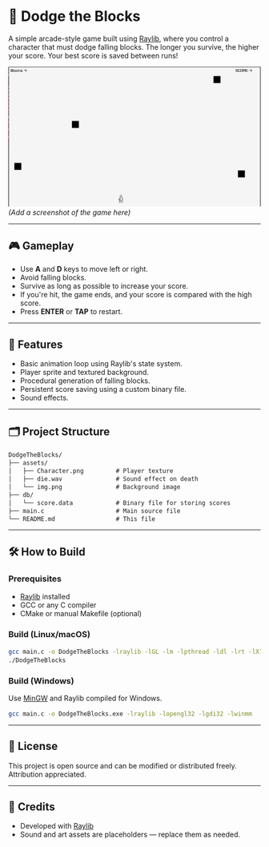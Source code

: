 # 🚧 Dodge the Blocks

A simple arcade-style game built using [Raylib](https://www.raylib.com/), where you control a character that must dodge falling blocks. The longer you survive, the higher your score. Your best score is saved between runs!

![screenshot](assets/preview.png) *(Add a screenshot of the game here)*

---

## 🎮 Gameplay

- Use **A** and **D** keys to move left or right.
- Avoid falling blocks.
- Survive as long as possible to increase your score.
- If you're hit, the game ends, and your score is compared with the high score.
- Press **ENTER** or **TAP** to restart.

---

## 🧱 Features

- Basic animation loop using Raylib's state system.
- Player sprite and textured background.
- Procedural generation of falling blocks.
- Persistent score saving using a custom binary file.
- Sound effects.

---

## 🗂️ Project Structure

```
DodgeTheBlocks/
├── assets/
│   ├── Character.png         # Player texture
│   ├── die.wav               # Sound effect on death
│   └── img.png               # Background image
├── db/
│   └── score.data            # Binary file for storing scores
├── main.c                    # Main source file
└── README.md                 # This file
```

---

## 🛠️ How to Build

### Prerequisites

- [Raylib](https://github.com/raysan5/raylib) installed
- GCC or any C compiler
- CMake or manual Makefile (optional)

### Build (Linux/macOS)

```bash
gcc main.c -o DodgeTheBlocks -lraylib -lGL -lm -lpthread -ldl -lrt -lX11
./DodgeTheBlocks
```

### Build (Windows)

Use [MinGW](http://www.mingw.org/) and Raylib compiled for Windows.

```bash
gcc main.c -o DodgeTheBlocks.exe -lraylib -lopengl32 -lgdi32 -lwinmm
```

---


## 📝 License

This project is open source and can be modified or distributed freely. Attribution appreciated.

---

## 🙌 Credits

- Developed with [Raylib](https://www.raylib.com/)
- Sound and art assets are placeholders — replace them as needed.